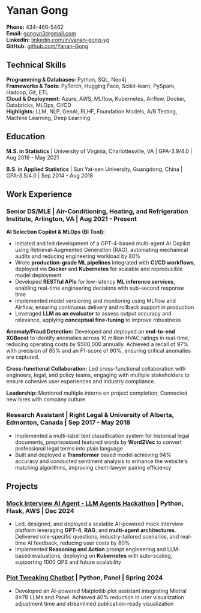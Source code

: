 # Yanan Gong

**Phone:** 434-466-5462  
**Email:** gongyn3@gmail.com  
**LinkedIn:** [linkedin.com/in/yanan-gong-yg](https://www.linkedin.com/in/yanan-gong-yg/)  
**GitHub:** [github.com/Yanan-Gong](https://github.com/Yanan-Gong)

## Technical Skills

**Programming & Databases:** Python, SQL, Neo4j  
**Frameworks & Tools:** PyTorch, Hugging Face, Scikit-learn, PySpark, Hadoop, Git, ETL  
**Cloud & Deployment:** Azure, AWS, MLflow, Kubernetes, Airflow, Docker, Databricks, MLOps, CI/CD  
**Highlights:** LLM, NLP, GenAI, RLHF, Foundation Models, A/B Testing, Machine Learning, Deep Learning

## Education

**M.S. in Statistics** | University of Virginia, Charlottesville, VA | GPA-3.9/4.0 | Aug 2019 - May 2021

**B.S. in Applied Statistics** | Sun Yat-sen University, Guangdong, China | GPA-3.5/4.0 | Sep 2014 - Aug 2018

## Work Experience

### Senior DS/MLE | Air-Conditioning, Heating, and Refrigeration Institute, Arlington, VA | Aug 2021 - Present

**AI Selection Copilot & MLOps (BI Tool):**
- Initiated and led development of a GPT-4-based multi-agent AI Copilot using Retrieval-Augmented Generation (RAG), automating mechanical audits and reducing engineering workload by 80%
- Wrote **production-grade ML pipelines** integrated with **CI/CD workflows**, deployed via **Docker** and **Kubernetes** for scalable and reproducible model deployment
- Developed **RESTful APIs** for low-latency **ML inference services**, enabling real-time engineering decisions with sub-second response time
- Implemented model versioning and monitoring using MLflow and Airflow, ensuring continuous delivery and rollback support in production
- Leveraged **LLM as an evaluator** to assess output accuracy and relevance, applying **conceptual fine-tuning** to improve robustness

**Anomaly/Fraud Detection:** Developed and deployed an **end-to-end XGBoost** to identify anomalies across 10 million HVAC ratings in real-time, reducing operating costs by $500,000 annually. Achieved a recall of 97% with precision of 85% and an F1-score of 90%, ensuring critical anomalies are captured.

**Cross-functional Collaboration:** Led cross-functional collaboration with engineers, legal, and policy teams, engaging with multiple stakeholders to ensure cohesive user experiences and industry compliance.

**Leadership:** Mentored multiple interns on project completion; Connected new hires with company culture.

### Research Assistant | Right Legal & University of Alberta, Edmonton, Canada | Sep 2017 - May 2018

- Implemented a multi-label text classification system for historical legal documents, preprocessed featured words by **Word2Vec** to convert professional legal terms into plain language
- Built and deployed a **Transformer** based model achieving 94% accuracy and conducted sentiment analysis to enhance the website's matching algorithms, improving client-lawyer pairing efficiency

## Projects

### [Mock Interview AI Agent - LLM Agents Hackathon](https://github.com/Yanan-Gong/LLMisses-mock-interveiw-agent) | Python, Flask, AWS | Dec 2024

- Led, designed, and deployed a scalable AI-powered mock interview platform leveraging **GPT-4**, **RAG**, and **multi-agent architectures**. Delivered role-specific questions, industry-tailored scenarios, and real-time AI feedback, reducing user costs by 80%
- Implemented **Reasoning and Action** prompt engineering and LLM-based evaluations, deploying on **Kubernetes** with auto-scaling, supporting 1000 QPS and future scalability

### [Plot Tweaking Chatbot](https://github.com/Yanan-Gong/Plot_Chatbot_APP) | Python, Panel | Spring 2024

- Developed an AI-powered Matplotlib plot assistant integrating Mistral 8×7B LLMs and Panel. Achieved 40% reduction in user visualization adjustment time and streamlined publication-ready visualization

